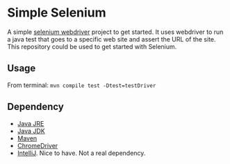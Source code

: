 Simple Selenium
===============

A simple [selenium webdriver](http://docs.seleniumhq.org/projects/webdriver/) project to get started. It uses webdriver to run a java test that goes to a specific web site and assert the URL of the site. This repository could be used to get started with Selenium.

Usage
---------------
From terminal:
    `mvn compile test -Dtest=testDriver`


Dependency
---------------
 - [Java JRE](http://www.oracle.com/technetwork/java/javase/downloads/index.html)
 - [Java JDK](http://www.oracle.com/technetwork/java/javase/downloads/index.html)
 - [Maven](http://maven.apache.org/download.cgi)
 - [ChromeDriver](https://code.google.com/p/selenium/wiki/ChromeDriver)
 - [IntelliJ](http://www.jetbrains.com/idea/download/). Nice to have. Not a real dependency.
